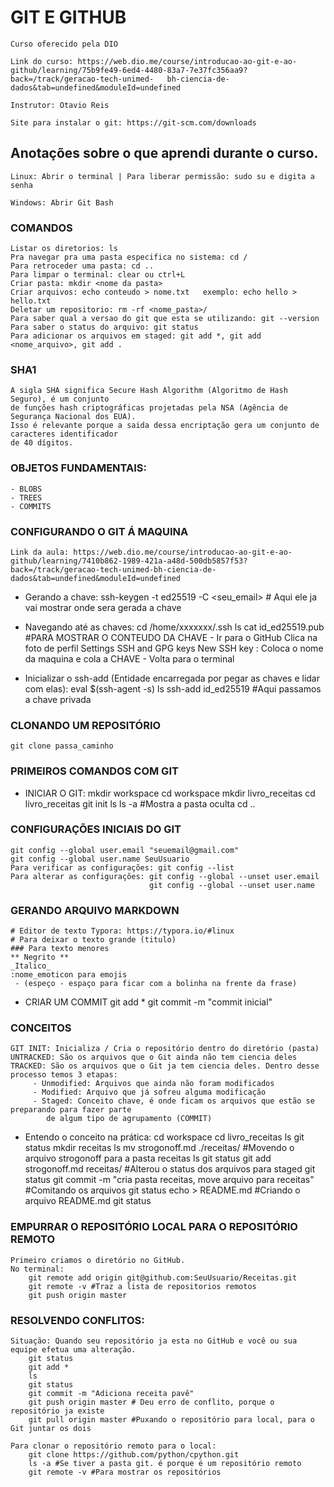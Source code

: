 # GIT E GITHUB

    Curso oferecido pela DIO 

    Link do curso: https://web.dio.me/course/introducao-ao-git-e-ao-github/learning/75b9fe49-6ed4-4480-83a7-7e37fc356aa9?back=/track/geracao-tech-unimed-   bh-ciencia-de-dados&tab=undefined&moduleId=undefined

    Instrutor: Otavio Reis

    Site para instalar o git: https://git-scm.com/downloads


## Anotações sobre o que aprendi durante o curso.

    Linux: Abrir o terminal | Para liberar permissão: sudo su e digita a senha

    Windows: Abrir Git Bash

### COMANDOS
    Listar os diretorios: ls 
    Pra navegar pra uma pasta especifica no sistema: cd /
    Para retroceder uma pasta: cd ..
    Para limpar o terminal: clear ou ctrl+L
    Criar pasta: mkdir <nome da pasta>
    Criar arquivos: echo conteudo > nome.txt   exemplo: echo hello > hello.txt
    Deletar um repositorio: rm -rf <nome_pasta>/
    Para saber qual a versao do git que esta se utilizando: git --version
    Para saber o status do arquivo: git status
    Para adicionar os arquivos em staged: git add *, git add <nome_arquivo>, git add .

### SHA1
    A sigla SHA significa Secure Hash Algorithm (Algoritmo de Hash Seguro), é um conjunto 
    de funções hash criptográficas projetadas pela NSA (Agência de Segurança Nacional dos EUA). 
    Isso é relevante porque a saida dessa encriptação gera um conjunto de caracteres identificador 
    de 40 dígitos.  

### OBJETOS FUNDAMENTAIS:
    - BLOBS
    - TREES
    - COMMITS

### CONFIGURANDO O GIT Á MAQUINA 
    Link da aula: https://web.dio.me/course/introducao-ao-git-e-ao-github/learning/7410b862-1989-421a-a48d-500db5857f53?back=/track/geracao-tech-unimed-bh-ciencia-de-dados&tab=undefined&moduleId=undefined

- Gerando a chave: 
    ssh-keygen -t ed25519 -C <seu_email> # Aqui ele ja vai mostrar onde sera gerada a chave
    
- Navegando até as chaves: 
    cd /home/xxxxxxx/.ssh
    ls
    cat id_ed25519.pub #PARA MOSTRAR O CONTEUDO DA CHAVE
        - Ir para o GitHub 
            Clica na foto de perfil 
                Settings
                    SSH and GPG keys
                        New SSH key : Coloca o nome da maquina e cola a CHAVE
        - Volta para o terminal 

- Inicializar o ssh-add (Entidade encarregada por pegar as chaves e lidar com elas):
            eval $(ssh-agent -s)
            ls
            ssh-add id_ed25519 #Aqui passamos a chave privada

### CLONANDO UM REPOSITÓRIO 
    git clone passa_caminho 

### PRIMEIROS COMANDOS COM GIT
- INICIAR O GIT: 
    mkdir workspace
    cd workspace
    mkdir livro_receitas
    cd livro_receitas
    git init 
    ls
    ls -a #Mostra a pasta oculta
    cd ..

    
### CONFIGURAÇÕES INICIAIS DO GIT 
    git config --global user.email "seuemail@gmail.com"
    git config --global user.name SeuUsuario 
    Para verificar as configurações: git config --list
    Para alterar as configurações: git config --global --unset user.email
                                   git config --global --unset user.name

    
### GERANDO ARQUIVO MARKDOWN
    # Editor de texto Typora: https://typora.io/#linux
    # Para deixar o texto grande (titulo)
    ### Para texto menores
    ** Negrito **
    _Italico_
    :nome_emoticon para emojis
     - (espeço - espaço para ficar com a bolinha na frente da frase)

- CRIAR UM COMMIT 
    git add *
    git commit -m "commit inicial"

    
### CONCEITOS
    GIT INIT: Inicializa / Cria o repositório dentro do diretório (pasta)
    UNTRACKED: São os arquivos que o Git ainda não tem ciencia deles
    TRACKED: São os arquivos que o Git ja tem ciencia deles. Dentro desse processo temos 3 etapas:
         - Unmodified: Arquivos que ainda não foram modificados
         - Modified: Arquivo que já sofreu alguma modificação 
         - Staged: Conceito chave, é onde ficam os arquivos que estão se preparando para fazer parte 
            de algum tipo de agrupamento (COMMIT)

- Entendo o conceito na prática:
    cd workspace
    cd livro_receitas
    ls
    git status
    mkdir receitas
    ls
    mv strogonoff.md ./receitas/ #Movendo o arquivo strogonoff para a pasta receitas
    ls
    git status
    git add strogonoff.md receitas/  #Alterou o status dos arquivos para staged
    git status
    git commit -m "cria pasta receitas, move arquivo para receitas"  #Comitando os arquivos
    git status
    echo > README.md  #Criando o arquivo README.md
    git status

    
### EMPURRAR O REPOSITÓRIO LOCAL PARA O REPOSITÓRIO REMOTO
    Primeiro criamos o diretório no GitHub. 
    No terminal: 
        git remote add origin git@github.com:SeuUsuario/Receitas.git
        git remote -v #Traz a lista de repositorios remotos
        git push origin master

    
### RESOLVENDO CONFLITOS:
    Situação: Quando seu repositório ja esta no GitHub e você ou sua equipe efetua uma alteração. 
        git status 
        git add *
        ls
        git status
        git commit -m "Adiciona receita pavê"
        git push origin master # Deu erro de conflito, porque o repositório ja existe
        git pull origin master #Puxando o repositório para local, para o Git juntar os dois

    Para clonar o repositório remoto para o local:
        git clone https://github.com/python/cpython.git
        ls -a #Se tiver a pasta git. é porque é um repositório remoto 
        git remote -v #Para mostrar os repositórios

